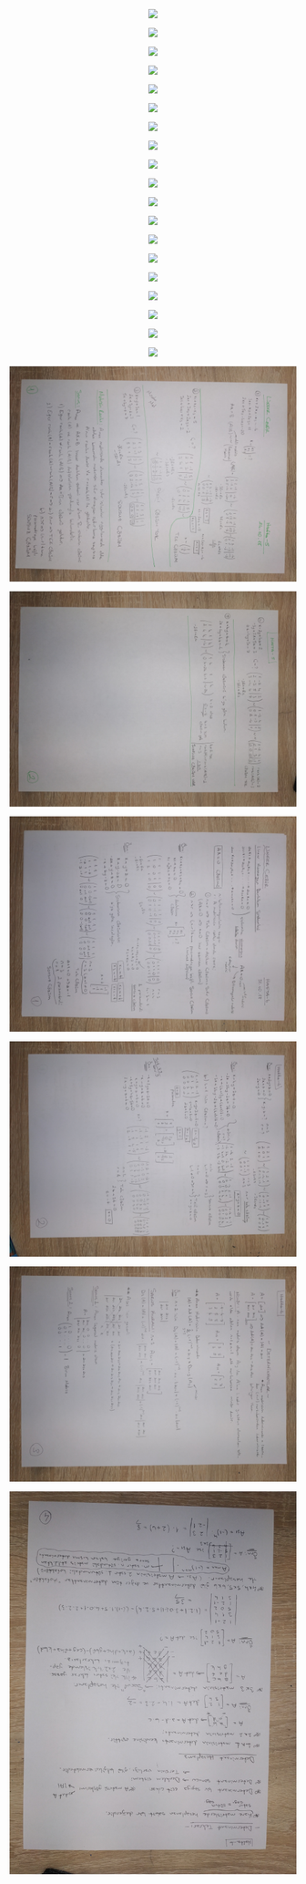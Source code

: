 
<p align="center">
	<img src="1.jpg">
</p>

<p align="center">
	<img src="2.jpg">
</p>

<p align="center">
	<img src="3.jpg">
</p>

<p align="center">
	<img src="4.jpg">
</p>

<p align="center">
	<img src="5.jpg">
</p>

<p align="center">
	<img src="6.jpg">
</p>

<p align="center">
	<img src="7.jpg">
</p>

<p align="center">
	<img src="8.jpg">
</p>

<p align="center">
	<img src="9.jpg">
</p>

<p align="center">
	<img src="10.jpg">
</p>

<p align="center">
	<img src="11.jpg">
</p>

<p align="center">
	<img src="12.jpg">
</p>

<p align="center">
	<img src="13.jpg">
</p>

<p align="center">
	<img src="14.jpg">
</p>

<p align="center">
	<img src="15.jpg">
</p>

<p align="center">
	<img src="16.jpg">
</p>

<p align="center">
	<img src="17.jpg">
</p>

<p align="center">
	<img src="18.jpg">
</p>

<p align="center">
	<img src="19.jpg">
</p>

<p align="center">
	<img src="20.jpg">
</p>

<p align="center">
	<img src="21.jpg">
</p>

<p align="center">
	<img src="22.jpg">
</p>

<p align="center">
	<img src="23.jpg">
</p>

<p align="center">
	<img src="24.jpg">
</p>

<p align="center">
	<img src="25.jpg">
</p>